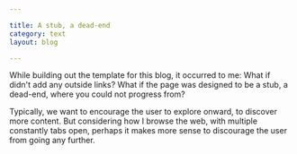 ```yaml
---

title: A stub, a dead-end
category: text
layout: blog

---
```


While building out the template for this blog, it occurred to me: What if didn't add any outside links? What if the page was designed to be a stub, a dead-end, where you could not progress from?

Typically, we want to encourage the user to explore onward, to discover more content. But considering how I browse the web, with multiple constantly tabs open, perhaps it makes more sense to discourage the user from going any further.